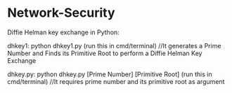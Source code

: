 # Network-Security
Diffie Helman key exchange in Python:

dhkey1: python dhkey1.py   (run this in cmd/terminal) //It generates a Prime Number and Finds its Primitive Root to perform a Diffie Helman Key Exchange

dhkey.py: python dhkey.py [Prime Number] [Primitive Root] (run this in cmd/terminal) //It requires prime number and its primitive root as argument
